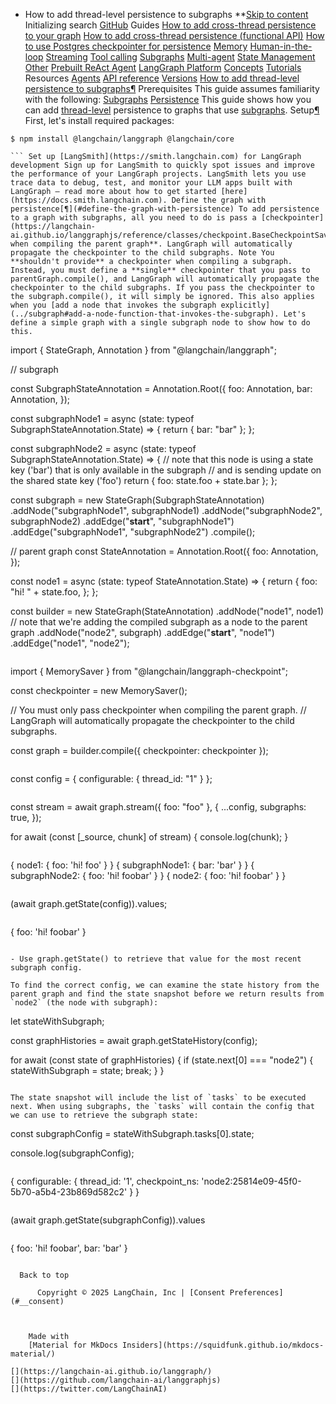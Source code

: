 - How to add thread-level persistence to subgraphs **[Skip to content](#how-to-add-thread-level-persistence-to-subgraphs) Initializing search [GitHub](https://github.com/langchain-ai/langgraphjs) Guides [How to add cross-thread persistence to your graph](../cross-thread-persistence/) [How to add cross-thread persistence (functional API)](../cross-thread-persistence-functional/) [How to use Postgres checkpointer for persistence](../persistence-postgres/) [Memory](../../how-tos#memory) [Human-in-the-loop](../../how-tos#human-in-the-loop) [Streaming](../../how-tos#streaming) [Tool calling](../../how-tos#tool-calling) [Subgraphs](../../how-tos#subgraphs) [Multi-agent](../multi-agent-network/) [State Management](../../how-tos#state-management) [Other](../../how-tos#other) [Prebuilt ReAct Agent](../../how-tos#prebuilt-react-agent) [LangGraph Platform](../../how-tos#langgraph-platform) [Concepts](../../concepts/) [Tutorials](../../tutorials/) Resources [Agents](../../agents/overview/) [API reference](../../reference/) [Versions](../../versions/) [How to add thread-level persistence to subgraphs¶](#how-to-add-thread-level-persistence-to-subgraphs) Prerequisites This guide assumes familiarity with the following: [Subgraphs](https://langchain-ai.github.io/langgraphjs/concepts/low_level/#subgraphs) [Persistence](https://langchain-ai.github.io/langgraphjs/concepts/persistence/) This guide shows how you can add [thread-level](https://langchain-ai.github.io/langgraphjs/how-tos/persistence/) persistence to graphs that use [subgraphs](https://langchain-ai.github.io/langgraphjs/how-tos/subgraph/). Setup[¶](#setup) First, let's install required packages:

```
$ npm install @langchain/langgraph @langchain/core

``` Set up [LangSmith](https://smith.langchain.com) for LangGraph development Sign up for LangSmith to quickly spot issues and improve the performance of your LangGraph projects. LangSmith lets you use trace data to debug, test, and monitor your LLM apps built with LangGraph — read more about how to get started [here](https://docs.smith.langchain.com). Define the graph with persistence[¶](#define-the-graph-with-persistence) To add persistence to a graph with subgraphs, all you need to do is pass a [checkpointer](https://langchain-ai.github.io/langgraphjs/reference/classes/checkpoint.BaseCheckpointSaver.html) when compiling the parent graph**. LangGraph will automatically propagate the checkpointer to the child subgraphs. Note You **shouldn't provide** a checkpointer when compiling a subgraph. Instead, you must define a **single** checkpointer that you pass to parentGraph.compile(), and LangGraph will automatically propagate the checkpointer to the child subgraphs. If you pass the checkpointer to the subgraph.compile(), it will simply be ignored. This also applies when you [add a node that invokes the subgraph explicitly](../subgraph#add-a-node-function-that-invokes-the-subgraph). Let's define a simple graph with a single subgraph node to show how to do this.

```
import { StateGraph, Annotation } from "@langchain/langgraph";

// subgraph

const SubgraphStateAnnotation = Annotation.Root({
  foo: Annotation<string>,
  bar: Annotation<string>,
});

const subgraphNode1 = async (state: typeof SubgraphStateAnnotation.State) => {
  return { bar: "bar" };
};

const subgraphNode2 = async (state: typeof SubgraphStateAnnotation.State) => {
  // note that this node is using a state key ('bar') that is only available in the subgraph
  // and is sending update on the shared state key ('foo')
  return { foo: state.foo + state.bar };
};

const subgraph = new StateGraph(SubgraphStateAnnotation)
  .addNode("subgraphNode1", subgraphNode1)
  .addNode("subgraphNode2", subgraphNode2)
  .addEdge("__start__", "subgraphNode1")
  .addEdge("subgraphNode1", "subgraphNode2")
  .compile();

// parent graph
const StateAnnotation = Annotation.Root({
  foo: Annotation<string>,
});

const node1 = async (state: typeof StateAnnotation.State) => {
  return {
    foo: "hi! " + state.foo,
  };
};

const builder = new StateGraph(StateAnnotation)
  .addNode("node1", node1)
  // note that we're adding the compiled subgraph as a node to the parent graph
  .addNode("node2", subgraph)
  .addEdge("__start__", "node1")
  .addEdge("node1", "node2");

``` We can now compile the graph with an in-memory checkpointer (MemorySaver).

```
import { MemorySaver } from "@langchain/langgraph-checkpoint";

const checkpointer = new MemorySaver();

// You must only pass checkpointer when compiling the parent graph.
// LangGraph will automatically propagate the checkpointer to the child subgraphs.

const graph = builder.compile({
  checkpointer: checkpointer
});

``` ## Verify persistence works[¶](#verify-persistence-works) Let's now run the graph and inspect the persisted state for both the parent graph and the subgraph to verify that persistence works. We should expect to see the final execution results for both the parent and subgraph in state.values.

```
const config = { configurable: { thread_id: "1" } };

```

```
const stream = await graph.stream({
  foo: "foo"
}, {
  ...config,
  subgraphs: true,
});

for await (const [_source, chunk] of stream) {
  console.log(chunk);
}

```

```
{ node1: { foo: 'hi! foo' } }
{ subgraphNode1: { bar: 'bar' } }
{ subgraphNode2: { foo: 'hi! foobar' } }
{ node2: { foo: 'hi! foobar' } }

``` We can now view the parent graph state by calling graph.get_state() with the same config that we used to invoke the graph.

```
(await graph.getState(config)).values;

```

```
{ foo: 'hi! foobar' }

``` To view the subgraph state, we need to do two things: Find the most recent config value for the subgraph

- Use graph.getState() to retrieve that value for the most recent subgraph config.

To find the correct config, we can examine the state history from the parent graph and find the state snapshot before we return results from `node2` (the node with subgraph):

```
let stateWithSubgraph;

const graphHistories = await graph.getStateHistory(config);

for await (const state of graphHistories) {
  if (state.next[0] === "node2") {
    stateWithSubgraph = state;
    break;
  }
}

```

The state snapshot will include the list of `tasks` to be executed next. When using subgraphs, the `tasks` will contain the config that we can use to retrieve the subgraph state:

```
const subgraphConfig = stateWithSubgraph.tasks[0].state;

console.log(subgraphConfig);

```

```
{
  configurable: {
    thread_id: '1',
    checkpoint_ns: 'node2:25814e09-45f0-5b70-a5b4-23b869d582c2'
  }
}

```

```
(await graph.getState(subgraphConfig)).values

```

```
{ foo: 'hi! foobar', bar: 'bar' }

``` If you want to learn more about how to modify the subgraph state for human-in-the-loop workflows, check out this [how-to guide](https://langchain-ai.github.io/langgraph/how-tos/subgraphs-manage-state/).

  Back to top

      Copyright © 2025 LangChain, Inc | [Consent Preferences](#__consent)



    Made with
    [Material for MkDocs Insiders](https://squidfunk.github.io/mkdocs-material/)

[](https://langchain-ai.github.io/langgraph/)
[](https://github.com/langchain-ai/langgraphjs)
[](https://twitter.com/LangChainAI)